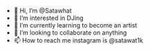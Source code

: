 - 👋 Hi, I’m @Satawhat
- 👀 I’m interested in DJing
- 🌱 I’m currently learning to become an artist
- 💞️ I’m looking to collaborate on anything 
- 📫 How to reach me instagram is @satawat1k

<!---
Satawhat/Satawhat is a ✨ special ✨ repository because its `README.md` (this file) appears on your GitHub profile.
You can click the Preview link to take a look at your changes.
--->
